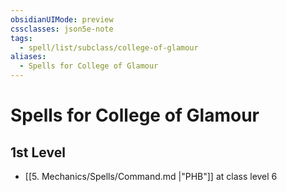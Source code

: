```yaml
---
obsidianUIMode: preview
cssclasses: json5e-note
tags:
  - spell/list/subclass/college-of-glamour
aliases:
  - Spells for College of Glamour
---
```

# Spells for College of Glamour

## 1st Level

- [[5. Mechanics/Spells/Command.md \|"PHB"]] at class level 6
